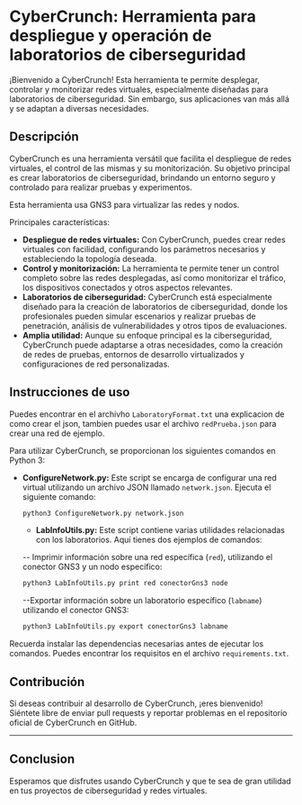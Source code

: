 # CyberCrunch: Herramienta para despliegue y operación de laboratorios de ciberseguridad

¡Bienvenido a CyberCrunch! Esta herramienta te permite desplegar, controlar y monitorizar redes virtuales, especialmente diseñadas para laboratorios de ciberseguridad. Sin embargo, sus aplicaciones van más allá y se adaptan a diversas necesidades.

## Descripción

CyberCrunch es una herramienta versátil que facilita el despliegue de redes virtuales, el control de las mismas y su monitorización. Su objetivo principal es crear laboratorios de ciberseguridad, brindando un entorno seguro y controlado para realizar pruebas y experimentos.

Esta herramienta usa GNS3 para virtualizar las redes y nodos.

Principales características:

- **Despliegue de redes virtuales:** Con CyberCrunch, puedes crear redes virtuales con facilidad, configurando los parámetros necesarios y estableciendo la topología deseada.
- **Control y monitorización:** La herramienta te permite tener un control completo sobre las redes desplegadas, así como monitorizar el tráfico, los dispositivos conectados y otros aspectos relevantes.
- **Laboratorios de ciberseguridad:** CyberCrunch está especialmente diseñado para la creación de laboratorios de ciberseguridad, donde los profesionales pueden simular escenarios y realizar pruebas de penetración, análisis de vulnerabilidades y otros tipos de evaluaciones.
- **Amplia utilidad:** Aunque su enfoque principal es la ciberseguridad, CyberCrunch puede adaptarse a otras necesidades, como la creación de redes de pruebas, entornos de desarrollo virtualizados y configuraciones de red personalizadas.

## Instrucciones de uso

Puedes encontrar en el archivho `LaboratoryFormat.txt` una explicacion de como crear el json, tambien puedes usar el archivo `redPrueba.json` para crear una red de ejemplo.

Para utilizar CyberCrunch, se proporcionan los siguientes comandos en Python 3:

- **ConfigureNetwork.py:** Este script se encarga de configurar una red virtual utilizando un archivo JSON llamado `network.json`. Ejecuta el siguiente comando:

  ```bash
  python3 ConfigureNetwork.py network.json
  ```

  - **LabInfoUtils.py:** Este script contiene varias utilidades relacionadas con los laboratorios. Aquí tienes dos ejemplos de comandos:

   -- Imprimir información sobre una red específica (`red`), utilizando el conector GNS3 y un nodo específico:
    ```bash
    python3 LabInfoUtils.py print red conectorGns3 node
    ```
    --Exportar información sobre un laboratorio específico (`labname`) utilizando el conector GNS3:
     ```bash
     python3 LabInfoUtils.py export conectorGns3 labname
     ```

Recuerda instalar las dependencias necesarias antes de ejecutar los comandos. Puedes encontrar los requisitos en el archivo `requirements.txt`.

## Contribución

Si deseas contribuir al desarrollo de CyberCrunch, ¡eres bienvenido! Siéntete libre de enviar pull requests y reportar problemas en el repositorio oficial de CyberCrunch en GitHub.

***
## Conclusion
Esperamos que disfrutes usando CyberCrunch y que te sea de gran utilidad en tus proyectos de ciberseguridad y redes virtuales.
